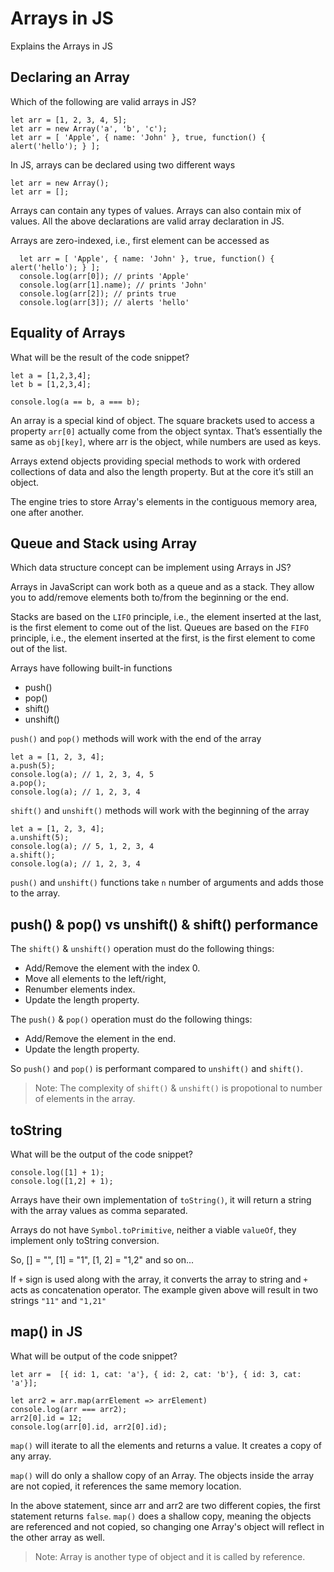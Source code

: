 # Arrays in JS
Explains the Arrays in JS

## Declaring an Array
Which of the following are valid arrays in JS?
```JS
let arr = [1, 2, 3, 4, 5];
let arr = new Array('a', 'b', 'c');
let arr = [ 'Apple', { name: 'John' }, true, function() { alert('hello'); } ];
```

In JS, arrays can be declared using two different ways
```JS
let arr = new Array();
let arr = [];
```

Arrays can contain any types of values. Arrays can also contain mix of values. All the above declarations are valid array declaration in JS.

Arrays are zero-indexed, i.e., first element can be accessed as 
```JS
  let arr = [ 'Apple', { name: 'John' }, true, function() { alert('hello'); } ];
  console.log(arr[0]); // prints 'Apple'
  console.log(arr[1].name); // prints 'John'
  console.log(arr[2]); // prints true
  console.log(arr[3]); // alerts 'hello'
```

## Equality of Arrays

What will be the result of the code snippet?
```JS
let a = [1,2,3,4];
let b = [1,2,3,4];

console.log(a == b, a === b);
```

An array is a special kind of object. The square brackets used to access a property `arr[0]` actually come from the object syntax. That’s essentially the same as `obj[key]`, where arr is the object, while numbers are used as keys.

Arrays extend objects providing special methods to work with ordered collections of data and also the length property. But at the core it’s still an object.

The engine tries to store Array's elements in the contiguous memory area, one after another.

## Queue and Stack using Array

Which data structure concept can be implement using Arrays in JS?

Arrays in JavaScript can work both as a queue and as a stack. They allow you to add/remove elements both to/from the beginning or the end.

Stacks are based on the `LIFO` principle, i.e., the element inserted at the last, is the first element to come out of the list. Queues are based on the `FIFO` principle, i.e., the element inserted at the first, is the first element to come out of the list.

Arrays have following built-in functions 
* push()
* pop()
* shift()
* unshift()

`push()` and `pop()` methods will work with the end of the array

```JS
let a = [1, 2, 3, 4];
a.push(5);
console.log(a); // 1, 2, 3, 4, 5
a.pop();
console.log(a); // 1, 2, 3, 4
```

`shift()` and `unshift()` methods will work with the beginning of the array

```JS
let a = [1, 2, 3, 4];
a.unshift(5);
console.log(a); // 5, 1, 2, 3, 4
a.shift();
console.log(a); // 1, 2, 3, 4
```

`push()` and `unshift()` functions take `n` number of arguments and adds those to the array. 

## push() & pop() vs unshift() & shift() performance

The `shift()` & `unshift()` operation must do the following things:
* Add/Remove the element with the index 0.
* Move all elements to the left/right, 
* Renumber elements index.
* Update the length property.

The `push()` & `pop()` operation must do the following things:
* Add/Remove the element in the end.
* Update the length property.

So `push()` and `pop()` is performant compared to `unshift()` and `shift()`.

> Note: The complexity of `shift()` & `unshift()` is propotional to number of elements in the array.

## toString

What will be the output of the code snippet?
```JS
console.log([1] + 1);
console.log([1,2] + 1);
```

Arrays have their own implementation of `toString()`, it will return a string with the array values as comma separated. 

Arrays do not have `Symbol.toPrimitive`, neither a viable `valueOf`, they implement only toString conversion.

So, [] = "", [1] = "1", [1, 2] = "1,2" and so on...

If `+` sign is used along with the array, it converts the array to string and `+` acts as concatenation operator. The example given above will result in two strings `"11"` and `"1,21"`

## map() in JS

What will be output of the code snippet?

```JS
let arr =  [{ id: 1, cat: 'a'}, { id: 2, cat: 'b'}, { id: 3, cat: 'a'}];

let arr2 = arr.map(arrElement => arrElement)
console.log(arr === arr2);
arr2[0].id = 12;
console.log(arr[0].id, arr2[0].id);
```

`map()` will iterate to all the elements and returns a value. It creates a copy of any array.

`map()` will do only a shallow copy of an Array. The objects inside the array are not copied, it references the same memory location.

In the above statement, since arr and arr2 are two different copies, the first statement returns `false`. `map()` does a shallow copy, meaning the objects are referenced and not copied, so changing one Array's object will reflect in the other array as well.

> Note: Array is another type of object and it is called by reference.
